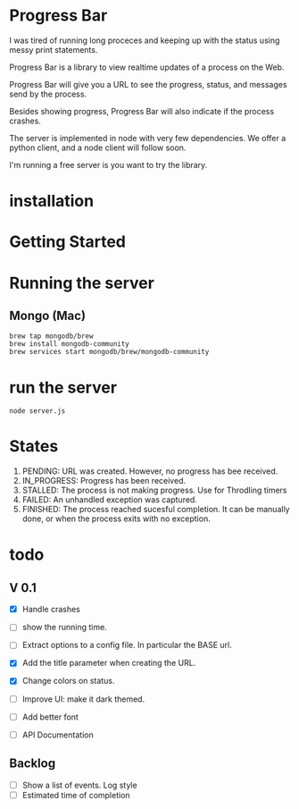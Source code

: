 # Progress Bar

I was tired of running long proceces and keeping up with the status using messy print statements. 

Progress Bar is a library to view realtime updates of a process on the Web.

Progress Bar will give you a URL to see the progress, status, and messages send by the process.

Besides showing progress, Progress Bar will also indicate if the process crashes.

The server is implemented in node with very few dependencies. We offer a python client, and a node client will follow soon. 

I'm running a free server is you want to try the library.

# installation

# Getting Started



# Running the server

## Mongo (Mac)
```
brew tap mongodb/brew
brew install mongodb-community
brew services start mongodb/brew/mongodb-community
```

# run the server

```
node server.js
```

# States

1. PENDING: URL was created. However, no progress has bee received. 
2. IN_PROGRESS: Progress has been received. 
3. STALLED: The process is not making progress. Use for Throdling timers 
4. FAILED: An unhandled exception was captured. 
5. FINISHED: The process reached sucesful completion. It can be manually done, or when the process exits with no exception. 


# todo
## V 0.1
- [X] Handle crashes
- [ ] show the running time.
- [ ] Extract options to a config file.  In particular the BASE url.
- [X] Add the title parameter when creating the URL.
- [X] Change colors on status.
- [ ] Improve UI: make it dark themed. 
- [ ] Add better font
- [ ] API Documentation


## Backlog
- [ ] Show a list of events. Log style
- [ ] Estimated time of completion
